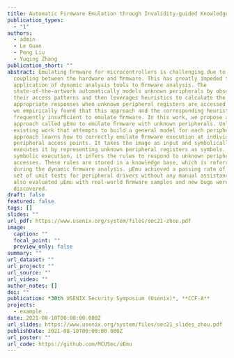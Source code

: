 ```yaml
---
title: Automatic Firmware Emulation through Invalidity-guided Knowledge Inference
publication_types:
  - "1"
authors:
  - admin
  - Le Guan
  - Peng Liu
  - Yuqing Zhang
publication_short: ""
abstract: Emulating ﬁrmware for microcontrollers is challenging due to the tight
  coupling between the hardware and ﬁrmware. This has greatly impeded the
  application of dynamic analysis tools to ﬁrmware analysis. The
  state-of-the-artwork automatically models unknown peripherals by observing
  their access patterns and then leverages heuristics to calculate the
  appropriate responses when unknown peripheral registers are accessed. However,
  we empirically found that this approach and the corresponding heuristics are
  frequently insufﬁcient to emulate ﬁrmware. In this work, we propose a new
  approach called µEmu to emulate ﬁrmware with unknown peripherals. Unlike
  existing work that attempts to build a general model for each peripheral, our
  approach learns how to correctly emulate ﬁrmware execution at individual
  peripheral access points. It takes the image as input and symbolically
  executes it by representing unknown peripheral registers as symbols. During
  symbolic execution, it infers the rules to respond to unknown peripheral
  accesses. These rules are stored in a knowledge base, which is referred to
  during the dynamic ﬁrmware analysis. µEmu achieved a passing rate of 95% in a
  set of unit tests for peripheral drivers without any manual assistance. We
  also evaluated µEmu with real-world ﬁrmware samples and new bugs were
  discovered.
draft: false
featured: false
tags: []
slides: ""
url_pdf: https://www.usenix.org/system/files/sec21-zhou.pdf
image:
  caption: ""
  focal_point: ""
  preview_only: false
summary: ""
url_dataset: ""
url_project: ""
url_source: ""
url_video: ""
author_notes: []
doi: ""
publication: *30th USENIX Security Symposium (Usenix)*, **CCF-A**
projects:
  - example
date: 2021-08-10T00:00:00.000Z
url_slides: https://www.usenix.org/system/files/sec21_slides_zhou.pdf
publishDate: 2021-08-10T00:00:00.000Z
url_poster: ""
url_code: https://github.com/MCUSec/uEmu
---
```

